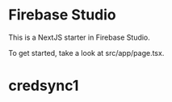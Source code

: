 # Firebase Studio

This is a NextJS starter in Firebase Studio.

To get started, take a look at src/app/page.tsx.
# credsync1
